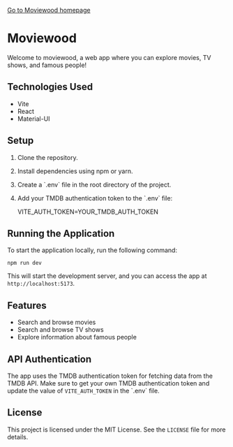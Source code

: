  [Go to Moviewood homepage](www.moviewood.netlify.app)

Moviewood
=========

Welcome to moviewood, a web app where you can explore movies, TV shows, and famous people!

Technologies Used
-----------------

*   Vite
*   React
*   Material-UI

Setup
-----

1.  Clone the repository.
2.  Install dependencies using npm or yarn.
3.  Create a \`.env\` file in the root directory of the project.
4.  Add your TMDB authentication token to the \`.env\` file:

    VITE_AUTH_TOKEN=YOUR_TMDB_AUTH_TOKEN

Running the Application
-----------------------

To start the application locally, run the following command:

    npm run dev

This will start the development server, and you can access the app at `http://localhost:5173`.

Features
--------

*   Search and browse movies
*   Search and browse TV shows
*   Explore information about famous people

API Authentication
------------------

The app uses the TMDB authentication token for fetching data from the TMDB API. Make sure to get your own TMDB authentication token and update the value of `VITE_AUTH_TOKEN` in the \`.env\` file.

License
-------

This project is licensed under the MIT License. See the `LICENSE` file for more details.
